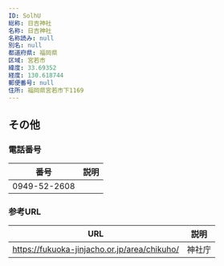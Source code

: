 ```yaml
---
ID: SolhU
総称: 日吉神社
名称: 日吉神社
名称読み: null
別名: null
都道府県: 福岡県
区域: 宮若市
緯度: 33.69352
経度: 130.618744
郵便番号: null
住所: 福岡県宮若市下1169
---
```


## その他

### 電話番号

| 番号         | 説明 |
| ------------ | ---- |
| 0949-52-2608 |      |

### 参考URL

| URL                                          | 説明   |
| -------------------------------------------- | ------ |
| https://fukuoka-jinjacho.or.jp/area/chikuho/ | 神社庁 |
